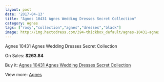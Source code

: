 ```yaml
---
layout: post
date: '2017-04-13'
title: "Agnes 10431 Agnes Wedding Dresses Secret Collection"
category: Agnes
tags: ["rosy","collection","agnes","dresses","black"]
image: http://img.hectodress.com/394-thickbox_default/agnes-10431-agnes-wedding-dresses-secret-collection.jpg
---
```

Agnes 10431 Agnes Wedding Dresses Secret Collection

On Sales: **$263.84**
<a href="https://www.hectodress.com/agnes/227-agnes-10431-agnes-wedding-dresses-secret-collection.html"><amp-img layout="responsive" width="600" height="600" src="//img.hectodress.com/394-thickbox_default/agnes-10431-agnes-wedding-dresses-secret-collection.jpg" alt="Agnes 10431 Agnes Wedding Dresses Secret Collection 0" /></a>
<a href="https://www.hectodress.com/agnes/227-agnes-10431-agnes-wedding-dresses-secret-collection.html"><amp-img layout="responsive" width="600" height="600" src="//img.hectodress.com/395-thickbox_default/agnes-10431-agnes-wedding-dresses-secret-collection.jpg" alt="Agnes 10431 Agnes Wedding Dresses Secret Collection 1" /></a>

Buy it: [Agnes 10431 Agnes Wedding Dresses Secret Collection](https://www.hectodress.com/agnes/227-agnes-10431-agnes-wedding-dresses-secret-collection.html "Agnes 10431 Agnes Wedding Dresses Secret Collection")

View more: [Agnes](https://www.hectodress.com/6-agnes "Agnes")